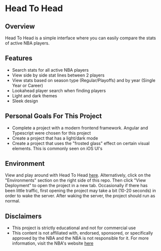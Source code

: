 # Head To Head
## Overview
  Head To Head is a simple interface where you can easily compare the stats of active NBA players. 
  
## Features
  - Search stats for all active NBA players
  - View side by side stat lines between 2 players
  - View stats based on season type (Regular/Playoffs) and by year (Single Year or Career)
  - Lookahead player search when finding players
  - Light and dark themes
  - Sleek design

## Personal Goals For This Project
  - Complete a project with a modern frontend framework. Angular and Typescript were chosen for this project
  - Create a project that has a light/dark mode
  - Create a project that uses the "frosted glass" effect on certain visual elements. This is
    commonly seen on iOS UI's

## Environment
View and play around with Head To Head [here](https://head-to-head-stats.herokuapp.com). Alternatively,
click on the "Environments" section on the right side of this repo. Then click "View Deployment" to 
open the project in a new tab. Occasionally if there has been little traffic, first opening the project 
may take a bit (10-20 seconds) in order to wake the server. After waking the server, the project should run as normal.

## Disclaimers
- This project is strictly educational and not for commercial use
- This content is not affiliated with, endorsed, sponsored, or specifically approved by the NBA and the 
  NBA is not responsible for it. For more information, visit the NBA's website [here](https://www.nba.com/termsofuse)
